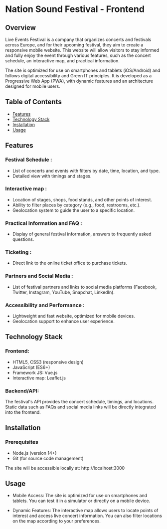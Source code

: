 # Nation Sound Festival - Frontend

## Overview

Live Events Festival is a company that organizes concerts and festivals across Europe, and for their upcoming festival, they aim to create a responsive mobile website. This website will allow visitors to stay informed and fully enjoy the event through various features, such as the concert schedule, an interactive map, and practical information.

The site is optimized for use on smartphones and tablets (iOS/Android) and follows digital accessibility and Green IT principles. It is developed as a Progressive Web App (PWA), with dynamic features and an architecture designed for mobile users.

## Table of Contents

+ [Features](#features)
+ [Technology Stack](#technology-stack)
+ [Installation](#installation)
+ [Usage](#usage)
  
## Features

### Festival Schedule :

+ List of concerts and events with filters by date, time, location, and type.
+ Detailed view with timings and stages.

### Interactive map :

+ Location of stages, shops, food stands, and other points of interest.
+ Ability to filter places by category (e.g., food, restrooms, etc.).
+ Geolocation system to guide the user to a specific location.

### Practical Information and FAQ :

+ Display of general festival information, answers to frequently asked questions.

### Ticketing :

+ Direct link to the online ticket office to purchase tickets.

### Partners and Social Media :

+ List of festival partners and links to social media platforms (Facebook, Twitter, Instagram, YouTube, Snapchat, LinkedIn).
  
### Accessibility and Performance :

+ Lightweight and fast website, optimized for mobile devices.
+ Geolocation support to enhance user experience.

## Technology Stack

### Frontend:

+ HTML5, CSS3 (responsive design)
+ JavaScript (ES6+)
+ Framework JS: Vue.js
+ Interactive map: Leaflet.js

### Backend/API:

The festival's API provides the concert schedule, timings, and locations. Static data such as FAQs and social media links will be directly integrated into the frontend.

## Installation

### Prerequisites

+ Node.js (version 14+)
+ Git (for source code management)

The site will be accessible locally at: http://localhost:3000

## Usage

+ Mobile Access: The site is optimized for use on smartphones and tablets. You can test it in a simulator or directly on a mobile device.

+ Dynamic Features: The interactive map allows users to locate points of interest and access live concert information. You can also filter locations on the map according to your preferences.
